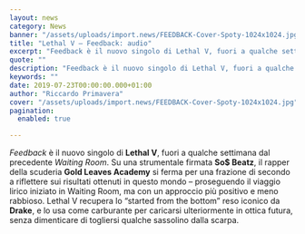```yaml
---
layout: news
category: News
banner: "/assets/uploads/import.news/FEEDBACK-Cover-Spoty-1024x1024.jpg"
title: "Lethal V – Feedback: audio"
excerpt: "Feedback è il nuovo singolo di Lethal V, fuori a qualche settimana dal precedente Waiting Room. Su una strumentale firmata So$ Beatz, il rapper della scuderia Gold Leaves Academy si ferma per una frazione di secondo a riflettere sui risultati ottenuti in questo mondo – proseguendo il viaggio lirico iniziato in Waiting Room, ma con [&hellip"
quote: ""
description: "Feedback è il nuovo singolo di Lethal V, fuori a qualche settimana dal precedente Waiting Room. Su una strumentale firmata So$ Beatz, il rapper della scuderia Gold Leaves Academy si ferma per una frazione di secondo a riflettere sui risultati ottenuti in questo mondo – proseguendo il viaggio lirico iniziato in Waiting Room, ma con [&hellip"
keywords: ""
date: 2019-07-23T00:00:00.000+01:00
author: "Riccardo Primavera"
cover: "/assets/uploads/import.news/FEEDBACK-Cover-Spoty-1024x1024.jpg"
pagination:
  enabled: true

---
```


_Feedback_ è il nuovo singolo di **Lethal V**, fuori a qualche settimana dal precedente _Waiting Room_. Su una strumentale firmata **So$ Beatz**, il rapper della scuderia **Gold Leaves Academy** si ferma per una frazione di secondo a riflettere sui risultati ottenuti in questo mondo – proseguendo il viaggio lirico iniziato in Waiting Room, ma con un approccio più positivo e meno rabbioso. Lethal V recupera lo “started from the bottom” reso iconico da **Drake**, e lo usa come carburante per caricarsi ulteriormente in ottica futura, senza dimenticare di togliersi qualche sassolino dalla scarpa.